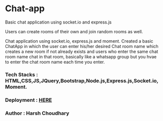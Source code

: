 # Chat-app

Basic chat application using socket.io and express.js

Users can create rooms of their own and join random rooms as well.

Chat application using socket.io, express.js and moment. Created a basic ChatApp in which the user can enter his/her desired Chat room name which creates a new room if not already exists and users who enter the same chat room name chat in that room, basically like a whatsapp group but you hvae to enter the chat room name each time you enter.

### Tech Stacks : HTML,CSS,JS,JQuery,Bootstrap,Node.js,Express.js,Socket.io,Moment.

### Deployment : [HERE](https://guarded-coast-34948.herokuapp.com/)

### Author : Harsh Choudhary
